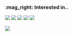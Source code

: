 
  <div align="left">
    <h3>:mag_right: Interested in..</h3>
    <img src="https://img.shields.io/badge/Spring-6DB33F?style=for-the-badge&logo=Spring&logoColor=white">
    <img src="https://img.shields.io/badge/mariaDB-003545?style=for-the-badge&logo=mariaDB&logoColor=white">
    <img src="https://img.shields.io/badge/javascript-F7DF1E?style=for-the-badge&logo=javascript&logoColor=black">
    <img src="https://img.shields.io/badge/react-61DAFB?style=for-the-badge&logo=react&logoColor=black">
    <img src="https://img.shields.io/badge/bootstrap-7952B3?style=for-the-badge&logo=bootstrap&logoColor=white">
  </div>
  
<br>
      <img src="https://github-readme-stats.vercel.app/api?username=Sirius506775&show_icons=true&theme=highcontrast&count_private=true&hide_border=true" align="left"/>


<br>

<!-- <h3 align="center">:eyes: Contact</h3>
<div align="center">
  <a href="https://github.com/Sirius506775" target="_blank">
    <img src=https://img.shields.io/badge/github-%2324292e.svg?&style=for-the-badge&logo=github&logoColor=white alt=github style="margin-bottom: 5px;" />
  </a>
  <a href="https://www.linkedin.com/in/dong-heon-lee-a3949a214/" target="_blank">
    <img src=https://img.shields.io/badge/linkedin-%231E77B5.svg?&style=for-the-badge&logo=linkedin&logoColor=white alt=linkedin style="margin-bottom: 5px;" />
  </a>
  <a href="https://instagram.com/__runner_miel" target="_blank">
    <img src=https://img.shields.io/badge/instagram-%23000000.svg?&style=for-the-badge&logo=instagram&logoColor=white&color=dd2a7b alt=instagram style="margin-bottom: 5px;" />
  </a>
</div> -->
